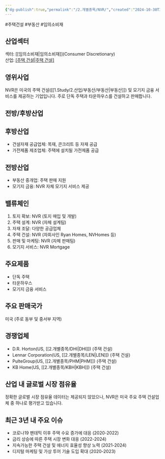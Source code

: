 ```yaml
---
{"dg-publish":true,"permalink":"/2.개별종목/NVR/","created":"2024-10-30T20:54:20.894+09:00","updated":"2025-07-29T21:37:05.001+09:00"}
---
```


#주택건설 #부동산 #임의소비재

## 산업섹터

섹터: [[임의소비재\|임의소비재]](Consumer Discretionary)  
산업: [[주택 건설\|주택 건설]](Homebuilding)

## 영위사업

NVR은 미국의 주택 건설([[1.Study/2.산업/부동산/부동산\|부동산]]) 및 모기지 금융 서비스를 제공하는 기업입니다. 주로 단독 주택과 타운하우스를 건설하고 판매합니다.

## 전방/후방산업

## 후방산업

- 건설자재 공급업체: 목재, 콘크리트 등 자재 공급
- 가전제품 제조업체: 주택에 설치될 가전제품 공급

## 전방산업

- 부동산 중개업: 주택 판매 지원
- 모기지 금융: NVR 자체 모기지 서비스 제공

## 밸류체인

1. 토지 확보: NVR (토지 매입 및 개발)
2. 주택 설계: NVR (자체 설계팀)
3. 자재 조달: 다양한 공급업체
4. 주택 건설: NVR (자회사인 Ryan Homes, NVHomes 등)
5. 판매 및 마케팅: NVR (자체 판매팀)
6. 모기지 서비스: NVR Mortgage

## 주요제품

- 단독 주택
- 타운하우스
- 모기지 금융 서비스

## 주요 판매국가

미국 (주로 동부 및 중서부 지역)

## 경쟁업체

- D.R. Horton(US, [[2.개별종목/DHI\|DHI]]) (주택 건설)
- Lennar Corporation(US, [[2.개별종목/LEN\|LEN]]) (주택 건설)
- PulteGroup(US, [[2.개별종목/PHM\|PHM]]) (주택 건설)
- KB Home(US, [[2.개별종목/KBH\|KBH]]) (주택 건설)

## 산업 내 글로벌 시장 점유율

정확한 글로벌 시장 점유율 데이터는 제공되지 않았으나, NVR은 미국 주요 주택 건설업체 중 하나로 평가받고 있습니다.

## 최근 3년 내 주요 이슈

- 코로나19 팬데믹 이후 주택 수요 증가에 대응 (2020-2022)
- 금리 상승에 따른 주택 시장 변화 대응 (2022-2024)
- 지속가능한 주택 건설 및 에너지 효율성 향상 노력 (2021-2024)
- 디지털 마케팅 및 가상 투어 기술 도입 확대 (2020-2023)